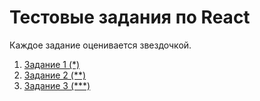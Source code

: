 # Тестовые задания по React

Каждое задание оценивается звездочкой.

1. [Задание 1 (\*)](https://github.com/GPB-COS/test-work-react/tree/master/test%201)
2. [Задание 2 (\*\*)](https://github.com/GPB-COS/test-work-react/tree/master/test%202)
3. [Задание 3 (\*\*\*)](https://github.com/GPB-COS/test-work-react/tree/master/test%203)
